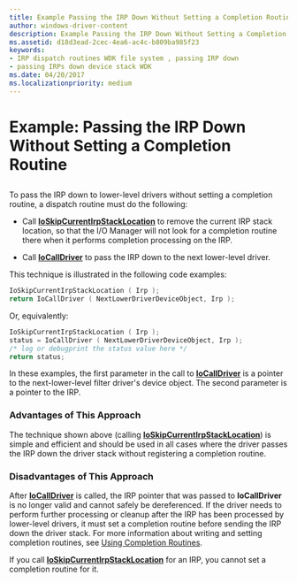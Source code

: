 ```yaml
---
title: Example Passing the IRP Down Without Setting a Completion Routine
author: windows-driver-content
description: Example Passing the IRP Down Without Setting a Completion Routine
ms.assetid: d18d3ead-2cec-4ea6-ac4c-b809ba985f23
keywords:
- IRP dispatch routines WDK file system , passing IRP down
- passing IRPs down device stack WDK
ms.date: 04/20/2017
ms.localizationpriority: medium
---
```


# Example: Passing the IRP Down Without Setting a Completion Routine


## <span id="ddk_example_passing_the_irp_down_without_setting_a_completion_routine_"></span><span id="DDK_EXAMPLE_PASSING_THE_IRP_DOWN_WITHOUT_SETTING_A_COMPLETION_ROUTINE_"></span>


To pass the IRP down to lower-level drivers without setting a completion routine, a dispatch routine must do the following:

-   Call [**IoSkipCurrentIrpStackLocation**](https://msdn.microsoft.com/library/windows/hardware/ff550355) to remove the current IRP stack location, so that the I/O Manager will not look for a completion routine there when it performs completion processing on the IRP.

-   Call [**IoCallDriver**](https://msdn.microsoft.com/library/windows/hardware/ff548336) to pass the IRP down to the next lower-level driver.

This technique is illustrated in the following code examples:

```cpp
IoSkipCurrentIrpStackLocation ( Irp ); 
return IoCallDriver ( NextLowerDriverDeviceObject, Irp ); 
```

Or, equivalently:

```cpp
IoSkipCurrentIrpStackLocation ( Irp ); 
status = IoCallDriver ( NextLowerDriverDeviceObject, Irp ); 
/* log or debugprint the status value here */
return status; 
```

In these examples, the first parameter in the call to [**IoCallDriver**](https://msdn.microsoft.com/library/windows/hardware/ff548336) is a pointer to the next-lower-level filter driver's device object. The second parameter is a pointer to the IRP.

### <span id="Advantages_of_This_Approach"></span><span id="advantages_of_this_approach"></span><span id="ADVANTAGES_OF_THIS_APPROACH"></span>Advantages of This Approach

The technique shown above (calling [**IoSkipCurrentIrpStackLocation**](https://msdn.microsoft.com/library/windows/hardware/ff550355)) is simple and efficient and should be used in all cases where the driver passes the IRP down the driver stack without registering a completion routine.

### <span id="Disadvantages_of_This_Approach"></span><span id="disadvantages_of_this_approach"></span><span id="DISADVANTAGES_OF_THIS_APPROACH"></span>Disadvantages of This Approach

After [**IoCallDriver**](https://msdn.microsoft.com/library/windows/hardware/ff548336) is called, the IRP pointer that was passed to **IoCallDriver** is no longer valid and cannot safely be dereferenced. If the driver needs to perform further processing or cleanup after the IRP has been processed by lower-level drivers, it must set a completion routine before sending the IRP down the driver stack. For more information about writing and setting completion routines, see [Using Completion Routines](using-irp-completion-routines.md).

If you call [**IoSkipCurrentIrpStackLocation**](https://msdn.microsoft.com/library/windows/hardware/ff550355) for an IRP, you cannot set a completion routine for it.

 

 




